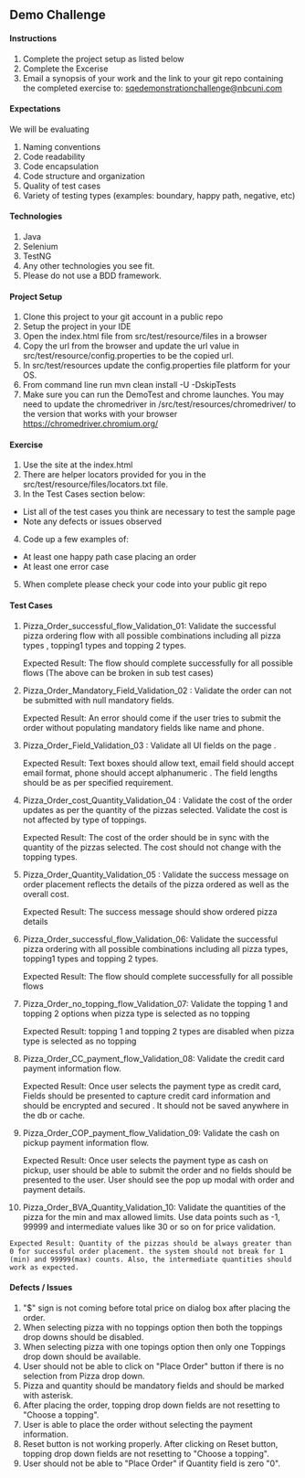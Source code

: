 ## Demo Challenge

#### Instructions
1. Complete the project setup as listed below
2. Complete the Excerise
3. Email a synopsis of your work and the link to your git repo containing the completed exercise to: sqedemonstrationchallenge@nbcuni.com


#### Expectations
We will be evaluating
1. Naming conventions
2. Code readability
3. Code encapsulation
4. Code structure and organization
5. Quality of test cases
6. Variety  of testing types (examples: boundary, happy path, negative, etc) 


#### Technologies
1. Java
2. Selenium
3. TestNG
4. Any other technologies you see fit.
5. Please do not use a BDD framework.

#### Project Setup
1. Clone this project to your git account in a public repo
2. Setup the project in your IDE
3. Open the index.html file from src/test/resource/files in a browser
4. Copy the url from the browser and update the url value in src/test/resource/config.properties to be the copied url.
5. In src/test/resources update the config.properties file platform for your OS.
6. From command line run mvn clean install -U -DskipTests
7. Make sure you can run the DemoTest and chrome launches.  You may need to update the chromedriver in /src/test/resources/chromedriver/ to the version that works with your browser
   https://chromedriver.chromium.org/


#### Exercise
1. Use the site at the index.html
2. There are helper locators provided for you in the src/test/resource/files/locators.txt file.
3. In the Test Cases section below:
  - List all of the test cases you think are necessary to test the sample page
  - Note any defects or issues observed
4. Code up a few examples of:
  - At least one happy path case placing an order
  - At least one error case
5. When complete please check your code into your public git repo

#### Test Cases

 1. Pizza_Order_successful_flow_Validation_01: Validate the successful pizza ordering flow with all possible combinations including all pizza types , 	topping1 types and topping 2 types.

	Expected Result: The flow should complete successfully for all possible flows
	(The above can be broken in sub test cases)

 2. Pizza_Order_Mandatory_Field_Validation_02 : Validate the order can not be submitted with null mandatory fields.

	Expected Result: An error should come if the user tries to submit the order without populating mandatory fields like name and phone.

 3. Pizza_Order_Field_Validation_03 : Validate all UI fields on the page .

	Expected Result: Text boxes should allow text, email field should accept email format, phone should accept alphanumeric . The field lengths should be as per specified requirement.

 4. Pizza_Order_cost_Quantity_Validation_04 : Validate the cost of the order updates as per the quantity of the pizzas selected.  Validate the cost   is not affected by type of toppings.

	Expected Result: The cost of the order should be in sync with the quantity of the pizzas selected.  The cost should not change with the topping types.

 5. Pizza_Order_Quantity_Validation_05 : Validate the success message on order placement reflects the details of the pizza ordered as well as the  	 overall cost.

	Expected Result: The success message should show ordered pizza details

 6. Pizza_Order_successful_flow_Validation_06: Validate the successful pizza ordering with all possible combinations including all pizza types, 	 topping1 types and topping 2 types.

	Expected Result: The flow should complete successfully for all possible flows

 7. Pizza_Order_no_topping_flow_Validation_07: Validate the topping 1 and topping 2 options when pizza type is selected as no topping

	Expected Result: topping 1 and topping 2 types are disabled when pizza type is selected as no topping

 8. Pizza_Order_CC_payment_flow_Validation_08: Validate the credit card payment information flow.

	Expected Result: Once user selects the payment type as credit card, Fields should be presented to capture credit card information and should be encrypted and secured . It should not be saved anywhere in the db or cache.

 9. Pizza_Order_COP_payment_flow_Validation_09: Validate the cash on pickup payment information flow.

	Expected Result: Once user selects the payment type as cash on pickup, user should be able to submit the order and no fields should be presented to the user. User should see the pop up modal with order and payment details.

 10. Pizza_Order_BVA_Quantity_Validation_10: Validate the quantities of the pizza for the min and max allowed limits. Use data points such as -1, 	  99999 and intermediate values like 30 or so on for price validation.

	Expected Result: Quantity of the pizzas should be always greater than 0 for successful order placement. the system should not break for 1 (min) and 99999(max) counts. Also, the intermediate quantities should work as expected. 
 
 
#### Defects / Issues
 1. "$" sign is not coming before total price on dialog box after placing the order.
 2. When selecting pizza with no toppings option then both the toppings drop downs should be disabled.
 3. When selecting pizza with one topings option then only one Toppings drop down should be available.
 4. User should not be able to click on "Place Order" button if there is no selection from Pizza drop down.
 5. Pizza and quantity should be mandatory fields and should be marked with asterisk.
 6. After placing the order, topping drop down fields are not resetting to "Choose a topping".
 7. User is able to place the order without selecting the payment information.
 8. Reset button is not working properly. After clicking on Reset button, topping drop down fields are not resetting to "Choose a topping".
 9. User should not be able to "Place Order" if Quantity field is zero "0".


